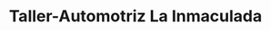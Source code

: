 ---
title: "Taller-Automotriz La Inmaculada"
url: /granada/taller-automotriz-la-inmaculada/
shop: reparación de automóviles
---